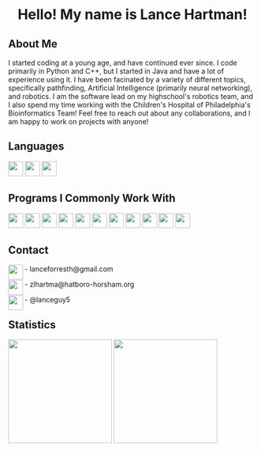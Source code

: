 <h1 align="center">Hello! My name is Lance Hartman!</h1>

<h2>About Me</h2>
<p>I started coding at a young age, and have continued ever since. I code primarily in Python and C++, but I started in Java and have a lot of experience using it. I have been facinated by a variety of different topics, specifically pathfinding, Artificial Intelligence (primarily neural networking), and robotics. I am the software lead on my highschool's robotics team, and I also spend my time working with the Children's Hospital of Philadelphia's Bioinformatics Team! Feel free to reach out about any collaborations, and I am happy to work on projects with anyone!</p>

<h2>Languages</h2>
<p float="left">
  <img height="30em" src="https://img.shields.io/badge/C%2B%2B-00599C?style=for-the-badge&logo=c%2B%2B&logoColor=white" />
  <img height="30em" src="https://img.shields.io/badge/OpenJDK-ED8B00?style=for-the-badge&logo=openjdk&logoColor=white" />
  <img height="30em" src="https://img.shields.io/badge/Python-FFD43B?style=for-the-badge&logo=python&logoColor=blue" />
</p>

<h2>Programs I Commonly Work With</h2>
<p float="left">
  <img height="30em" src="https://img.shields.io/badge/TensorFlow-FF6F00?style=for-the-badge&logo=tensorflow&logoColor=white" />
  <img height="30em" src="https://img.shields.io/badge/CMake-064F8C?style=for-the-badge&logo=cmake&logoColor=white" />
  <img height="30em" src="https://img.shields.io/badge/conda-342B029.svg?&style=for-the-badge&logo=anaconda&logoColor=white" />
  <img height="30em" src="https://img.shields.io/badge/Electron-2B2E3A?style=for-the-badge&logo=electron&logoColor=9FEAF9" />
  <img height="30em" src="https://img.shields.io/badge/gradle-02303A?style=for-the-badge&logo=gradle&logoColor=white" />
  <img height="30em" src="https://img.shields.io/badge/Jupyter-F37626.svg?&style=for-the-badge&logo=Jupyter&logoColor=white" />
  <img height="30em" src="https://img.shields.io/badge/Node.js-339933?style=for-the-badge&logo=nodedotjs&logoColor=white" />
  <img height="30em" src="https://img.shields.io/badge/CLion-000000?style=for-the-badge&logo=clion&logoColor=white" />
  <img height="30em" src="https://img.shields.io/badge/IntelliJ_IDEA-000000.svg?style=for-the-badge&logo=intellij-idea&logoColor=white" />
  <img height="30em" src="https://img.shields.io/badge/PyCharm-000000.svg?&style=for-the-badge&logo=PyCharm&logoColor=white" />
  <img height="30em" src="https://img.shields.io/badge/VSCode-0078D4?style=for-the-badge&logo=visual%20studio%20code&logoColor=white" />
</p>

<h2>Contact</h2>
<p float="left">
  <img height="30em" align="left" src="https://img.shields.io/badge/Gmail-D14836?style=for-the-badge&logo=gmail&logoColor=white" />
  <p>- lanceforresth@gmail.com</p>
</p>
<p float="left">
  <img height="30em" align="left" src="https://img.shields.io/badge/Microsoft_Outlook-0078D4?style=for-the-badge&logo=microsoft-outlook&logoColor=white" />
  <p>- zlhartma@hatboro-horsham.org</p>
</p>
<p float="left">
  <img height="30em" align="left" src="https://img.shields.io/badge/Instagram-E4405F?style=for-the-badge&logo=instagram&logoColor=white" />
  <p>- @lanceguy5</p>
</p>

<h2>Statistics</h2>
<p float="center">
  <img height="210em" src="https://github-readme-stats.vercel.app/api?username=LanceGuy5&show_icons=true&hide_border=true&&count_private=true&include_all_commits=true" />
  <img height="210em" src="https://github-readme-activity-graph.cyclic.app/graph?username=LanceGuy5&theme=tokyo-night" />
</p>
